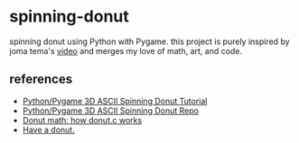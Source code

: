# spinning-donut

<!-- Badges for Python, Pygame, ASCII Art, Donut, Spinning donut -->

spinning donut using Python with Pygame. this project is purely inspired by joma tema's [video](https://www.youtube.com/watch?v=sW9npZVpiMI) and merges my love of math, art, and code.

## references
- [Python/Pygame 3D ASCII Spinning Donut Tutorial](https://www.youtube.com/watch?v=zn4Yvxww58g)
- [Python/Pygame 3D ASCII Spinning Donut Repo](https://github.com/codegiovanni/Donut)
- [Donut math: how donut.c works](https://www.a1k0n.net/2011/07/20/donut-math.html)
- [Have a donut.](https://www.a1k0n.net/2006/09/15/obfuscated-c-donut.html)
